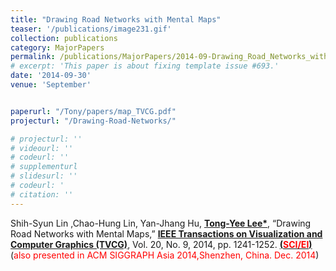 ```yaml
---
title: "Drawing Road Networks with Mental Maps"
teaser: '/publications/image231.gif'
collection: publications
category: MajorPapers
permalink: /publications/MajorPapers/2014-09-Drawing_Road_Networks_with_Mental_Maps
# excerpt: 'This paper is about fixing template issue #693.'
date: '2014-09-30'
venue: 'September'


paperurl: "/Tony/papers/map_TVCG.pdf"
projecturl: "/Drawing-Road-Networks/"

# projecturl: ''
# videourl: ''
# codeurl: ''
# supplementurl
# slidesurl: ''
# codeurl: '
# citation: ''
---
```

	

Shih-Syun Lin ,Chao-Hung Lin, Yan-Jhang Hu, <strong><u>Tong-Yee Lee*</u></strong>, “Drawing Road Networks with Mental Maps,” <strong><u> IEEE Transactions on Visualization and Computer Graphics (TVCG)</u></strong>, Vol. 20, No. 9, 2014, pp. 1241-1252. <strong><u> (<span style="color:red">SCI/EI</span>)</u></strong> (<span style="color:red">also presented in ACM SIGGRAPH Asia 2014,Shenzhen, China. Dec. 2014</span>) 


